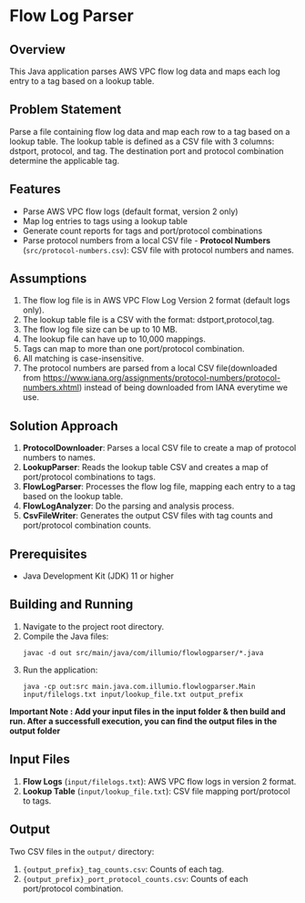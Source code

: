 # Flow Log Parser

## Overview

This Java application parses AWS VPC flow log data and maps each log entry to a tag based on a lookup table.

## Problem Statement

Parse a file containing flow log data and map each row to a tag based on a lookup table. The lookup table is defined as a CSV file with 3 columns: dstport, protocol, and tag.
The destination port and protocol combination determine the applicable tag.

## Features

- Parse AWS VPC flow logs (default format, version 2 only)
- Map log entries to tags using a lookup table
- Generate count reports for tags and port/protocol combinations
- Parse protocol numbers from a local CSV file -  **Protocol Numbers** (`src/protocol-numbers.csv`): CSV file with protocol numbers and names.

## Assumptions

1. The flow log file is in AWS VPC Flow Log Version 2 format (default logs only).
2. The lookup table file is a CSV with the format: dstport,protocol,tag.
3. The flow log file size can be up to 10 MB.
4. The lookup file can have up to 10,000 mappings.
5. Tags can map to more than one port/protocol combination.
6. All matching is case-insensitive.
7. The protocol numbers are parsed from a local CSV file(downloaded from https://www.iana.org/assignments/protocol-numbers/protocol-numbers.xhtml) instead of being downloaded from IANA everytime we use.

## Solution Approach

1. **ProtocolDownloader**: Parses a local CSV file to create a map of protocol numbers to names.
2. **LookupParser**: Reads the lookup table CSV and creates a map of port/protocol combinations to tags.
3. **FlowLogParser**: Processes the flow log file, mapping each entry to a tag based on the lookup table.
4. **FlowLogAnalyzer**: Do the parsing and analysis process.
5. **CsvFileWriter**: Generates the output CSV files with tag counts and port/protocol combination counts.

## Prerequisites

- Java Development Kit (JDK) 11 or higher

## Building and Running

1. Navigate to the project root directory.
2. Compile the Java files:
   ```
   javac -d out src/main/java/com/illumio/flowlogparser/*.java
   ```
3. Run the application:
   ```
   java -cp out:src main.java.com.illumio.flowlogparser.Main input/filelogs.txt input/lookup_file.txt output_prefix
   ```

**Important Note : Add your input files in the input folder & then build and run.
   After a successfull execution, you can find the output files in the output folder**  

## Input Files

1. **Flow Logs** (`input/filelogs.txt`): AWS VPC flow logs in version 2 format.
2. **Lookup Table** (`input/lookup_file.txt`): CSV file mapping port/protocol to tags.

## Output

Two CSV files in the `output/` directory:
1. `{output_prefix}_tag_counts.csv`: Counts of each tag.
2. `{output_prefix}_port_protocol_counts.csv`: Counts of each port/protocol combination.
